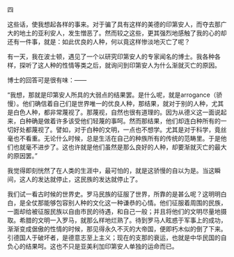 四

  

这些话，使我想起各样的事来。对于骗了具有这样的美德的印第安人，而夺去那广大的地土的亚利安人，发生憎恶了。然而较之这些，更其强烈地感触了我的心的却还有一件事，就是：如此优良的人种，何以竟这样惨淡地灭亡了呢？

有一天，我在波士顿，遇见了一个以研究印第安人的专家闻名的博士。我各种各样，探听了这人种的性情等类之后，就询问到印第安人为什么渐就灭亡的原因。

博士的回答可是很有味：——

“我想，那就是印第安人所具的大弱点的结果罢。是什么呢，就是arrogance（骄慢）。他们确信着自己们是世界唯一的优良人种，那结果，就对于别的人种，尤其是白色人种，都非常蔑视了。那蔑视，自然也很有道理的。因为从德义这一面说起来，白种确是做着许多该受他们轻蔑的事呵。然而那结果，他们却连白种所有的一切好处都蔑视了。譬如，对于白种的文明，一点也不想学。尤其是对于科学，竟丝毫也不看重。无论什么时候，总是生活在自己的种族所有的传统的范畴里。于是他们也就毫不进步了。这也许就是他们虽然是那么良好的人种，却要渐就灭亡的最大的原因罢。”

我觉得即刻恍然了在人类的生涯中，最可怕的，就是这骄慢的自以为是。当这瞬间，这人的发达就停止，这民族的发达就停止了。

我们试一看古时候的世界史。罗马民族的征服了世界，所靠的是甚么呢？这明明白白，是全仗那能够包容别人种的文化这一种谦恭的心情。他们征服着周围的民族，一面却给被征服民族以自由市民的待遇，和自己一般；并且将他们的文明尽量地摄取。希腊的文明一入罗马，就那么样地烂熟了。待到罗马人眩惑于军事上的成功，渐渐变成倨傲的性情的时候，那见得永久不灭的大帝国，便即朽木似的倒了下来。引德国人于破坏者，是德意志至上主义；现在的支那的衰运，也就是中华民国的自负心的结果呵。这也不只是亚美利加印第安人单独的运命而已。